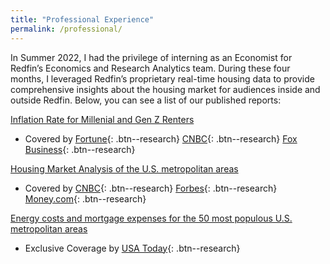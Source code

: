 ```yaml
---
title: "Professional Experience"
permalink: /professional/
---
```


In Summer 2022, I had the privilege of interning as an Economist for Redfin’s Economics and Research Analytics team. During these four months, I leveraged Redfin’s proprietary real-time housing data to provide comprehensive insights about the housing market for audiences inside and outside Redfin. Below, you can see a list of our published reports:

[Inflation Rate for Millenial and Gen Z Renters](https://www.redfin.com/news/inflation-renters-gen-z-millennials-2022/)

- Covered by [Fortune](https://fortune.com/2022/09/03/millennial-gen-z-renters-big-cities-higher-inflation-rates/){: .btn--research} [CNBC](https://www.cnbc.com/2022/09/05/how-long-it-takes-millennials-to-save-enough-to-buy-a-home.html){: .btn--research} [Fox Business](https://www.foxbusiness.com/lifestyle/inflation-hits-these-renters-hardest){: .btn--research}

[Housing Market Analysis of the U.S. metropolitan areas](https://www.redfin.com/news/housing-markets-cooling-fastest-bay-area-2022/)

- Covered by [CNBC](https://www.cnbc.com/2022/07/12/us-real-estate-markets-that-are-cooling-the-fastest.html){: .btn--research} [Forbes](https://www.forbes.com/sites/brendarichardson/2022/08/04/housing-markets-that-show-signs-of-cooling-down-or-heating-up/?sh=368c725b1cd5){: .btn--research} [Money.com](https://money.com/cities-housing-market-cooling-fastest/){: .btn--research}

[Energy costs and mortgage expenses for the 50 most populous U.S. metropolitan areas](https://www.redfin.com/news/energy-costs-housing-2022/)

- Exclusive Coverage by [USA Today](https://www.usatoday.com/story/money/2022/07/15/mortgage-costs-energy-bills-homebuyers-50-metros/10039676002/?gnt-cfr=1#:~:text=Nationwide%2C%20heating%20and%20electricity%20bills,shared%20exclusively%20with%20USA%20TODAY.){: .btn--research}

